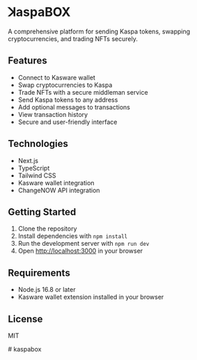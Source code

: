 # ꓘaspaBOX

A comprehensive platform for sending Kaspa tokens, swapping cryptocurrencies, and trading NFTs securely.

## Features

- Connect to Kasware wallet
- Swap cryptocurrencies to Kaspa
- Trade NFTs with a secure middleman service
- Send Kaspa tokens to any address
- Add optional messages to transactions
- View transaction history
- Secure and user-friendly interface

## Technologies

- Next.js
- TypeScript
- Tailwind CSS
- Kasware wallet integration
- ChangeNOW API integration

## Getting Started

1. Clone the repository
2. Install dependencies with `npm install`
3. Run the development server with `npm run dev`
4. Open [http://localhost:3000](http://localhost:3000) in your browser

## Requirements

- Node.js 16.8 or later
- Kasware wallet extension installed in your browser

## License

MIT

#   k a s p a b o x  
 